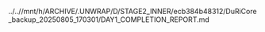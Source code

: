 ../..//mnt/h/ARCHIVE/.UNWRAP/D/STAGE2_INNER/ecb384b48312/DuRiCore_backup_20250805_170301/DAY1_COMPLETION_REPORT.md